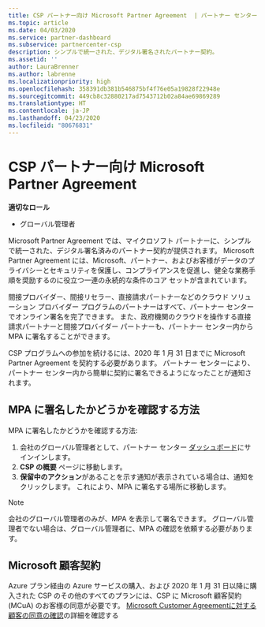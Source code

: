```yaml
---
title: CSP パートナー向け Microsoft Partner Agreement  | パートナー センター
ms.topic: article
ms.date: 04/03/2020
ms.service: partner-dashboard
ms.subservice: partnercenter-csp
description: シンプルで統一された、デジタル署名されたパートナー契約。
ms.assetid: ''
author: LauraBrenner
ms.author: labrenne
ms.localizationpriority: high
ms.openlocfilehash: 358391db381b546875bf4f76e05a19828f22948e
ms.sourcegitcommit: 449cb8c32880217ad7543712b02a84ae69869289
ms.translationtype: HT
ms.contentlocale: ja-JP
ms.lasthandoff: 04/23/2020
ms.locfileid: "80676831"
---
```

# <a name="microsoft-partner-agreement-mpa-for-csp-partners"></a>CSP パートナー向け Microsoft Partner Agreement 

**適切なロール**

- グローバル管理者


Microsoft Partner Agreement では、マイクロソフト パートナーに、シンプルで統一された、デジタル署名済みのパートナー契約が提供されます。 Microsoft Partner Agreement には、Microsoft、パートナー、およびお客様がデータのプライバシーとセキュリティを保護し、コンプライアンスを促進し、健全な業務手順を奨励するのに役立つ一連の永続的な条件のコア セットが含まれています。   

間接プロバイダー、間接リセラー、直接請求パートナーなどのクラウド ソリューション プロバイダー プログラムのパートナーはすべて、パートナー センターでオンライン署名を完了できます。 また、政府機関のクラウドを操作する直接請求パートナーと間接プロバイダー パートナーも、パートナー センター内から MPA に署名することができます。

CSP プログラムへの参加を続けるには、2020 年 1 月 31 日までに Microsoft Partner Agreement を契約する必要があります。 パートナー センターにより、パートナー センター内から簡単に契約に署名できるようになったことが通知されます。

## <a name="how-to-verify-if-i-have-signed-the-mpa"></a>MPA に署名したかどうかを確認する方法

MPA に署名したかどうかを確認する方法:

1. 会社のグローバル管理者として、パートナー センター [ダッシュボード](https://partner.microsoft.com/dashboard/home)にサインインします。  
2. **CSP の概要** ページに移動します。
3. **保留中のアクション**があることを示す通知が表示されている場合は、通知をクリックします。 これにより、MPA に署名する場所に移動します。 

>[!NOTE] 
>会社のグローバル管理者のみが、MPA を表示して署名できます。 グローバル管理者でない場合は、グローバル管理者に、MPA の確認を依頼する必要があります。 

## <a name="microsoft-customer-agreement"></a>Microsoft 顧客契約

Azure プラン経由の Azure サービスの購入、および 2020 年 1 月 31 日以降に購入された CSP のその他のすべてのプランには、CSP に Microsoft 顧客契約 (MCuA) のお客様の同意が必要です。 [Microsoft Customer Agreementに対する顧客の同意の確認](confirm-customer-agreement.md)の詳細を確認する
 











